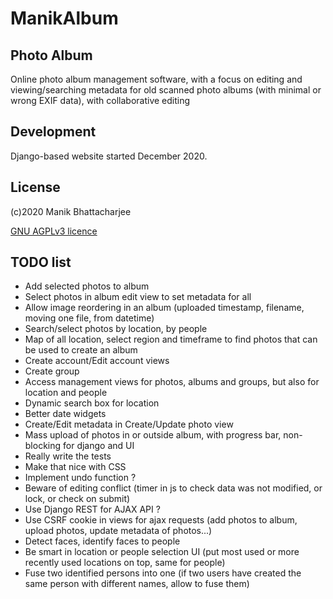 # ManikAlbum
## Photo Album
Online photo album management software, with a focus on editing and viewing/searching metadata for old scanned photo albums (with minimal or wrong EXIF data), with collaborative editing
## Development
Django-based website started December 2020.
## License
(c)2020 Manik Bhattacharjee

[GNU AGPLv3 licence](https://www.gnu.org/licenses/agpl-3.0.en.html)

## TODO list

 - Add selected photos to album
 - Select photos in album edit view to set metadata for all
 - Allow image reordering in an album (uploaded timestamp, filename, moving one file, from datetime)
 - Search/select photos by location, by people
 - Map of all location, select region and timeframe to find photos that can be used to create an album
 - Create account/Edit account views
 - Create group
 - Access management views for photos, albums and groups, but also for location and people
 - Dynamic search box for location
 - Better date widgets
 - Create/Edit metadata in Create/Update photo view
 - Mass upload of photos in or outside album, with progress bar, non-blocking for django and UI
 - Really write the tests
 - Make that nice with CSS
 - Implement undo function ?
 - Beware of editing conflict (timer in js to check data was not modified, or lock, or check on submit)
 - Use Django REST for AJAX API ?
 - Use CSRF cookie in views for ajax requests (add photos to album, upload photos, update metadata of photos...)
 - Detect faces, identify faces to people
 - Be smart in location or people selection UI (put most used or more recently used locations on top, same for people)
 - Fuse two identified persons into one (if two users have created the same person with different names, allow to fuse them)
